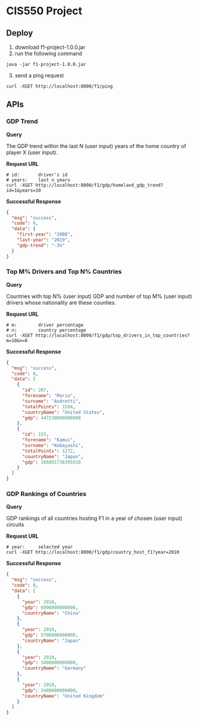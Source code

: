 # CIS550 Project

## Deploy

1. download f1-project-1.0.0.jar
2. run the following command
```shell
java -jar f1-project-1.0.0.jar
```
3. send a ping request
```shell
curl -XGET http://localhost:8000/f1/ping
```

## APIs

### GDP Trend

**Query**

The GDP trend within the last N (user input) years of the home country of player X (user input).

**Request URL**

```shell
# id: 		driver's id
# years: 	last n years
curl -XGET http://localhost:8000/f1/gdp/homeland_gdp_trend?id=1&years=10
```

**Successful Response**

```json
{
  "msg": "success",
  "code": 0,
  "data": {
    "first-year": "2008",
    "last-year": "2019",
    "gdp-trend": "-3%"
  }
}
```



### Top M% Drivers and Top N% Countries

**Query**

Countries with top N% (user input) GDP and number of top M% (user input) drivers whose nationality are these counties.

**Request URL**

```shell
# m: 		driver percentage
# n: 		country percentage
curl -XGET http://localhost:8000/f1/gdp/top_drivers_in_top_countries?m=10&n=8
```

**Successful Response**

```json
{
  "msg": "success",
  "code": 0,
  "data": [
    {
      "id": 207,
      "forename": "Mario",
      "surname": "Andretti",
      "totalPoints": 1594,
      "countryName": "United States",
      "gdp": 447230000000000
    },
    {
      "id": 155,
      "forename": "Kamui",
      "surname": "Kobayashi",
      "totalPoints": 1272,
      "countryName": "Japan",
      "gdp": 166881736395810
    }
  ]
}
```



### GDP Rankings of Countries

**Query**

GDP rankings of all countries hosting F1 in a year of chosen (user input) circuits

**Request URL**

```shell
# year: 	selected year
curl -XGET http://localhost:8000/f1/gdp/country_host_f1?year=2010
```

**Successful Response**

```json
{
  "msg": "success",
  "code": 0,
  "data": [
    {
      "year": 2010,
      "gdp": 6090000000000,
      "countryName": "China"
    },
    {
      "year": 2010,
      "gdp": 5700000000000,
      "countryName": "Japan"
    },
    {
      "year": 2010,
      "gdp": 3400000000000,
      "countryName": "Germany"
    },
    {
      "year": 2010,
      "gdp": 2480000000000,
      "countryName": "United Kingdom"
    }
  ]
}
```
